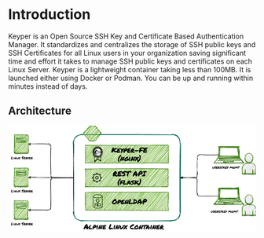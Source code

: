 # Introduction
Keyper is an Open Source SSH Key and Certificate Based Authentication Manager. It standardizes and centralizes the storage of SSH public keys and SSH Certificates for all Linux users in your organization saving significant time and effort it takes to manage SSH public keys and certificates on each Linux Server. Keyper is a lightweight container taking less than 100MB. It is launched either using Docker or Podman. You can be up and running within minutes instead of days.  

## Architecture
![Architecture](_static/keyper.png)
